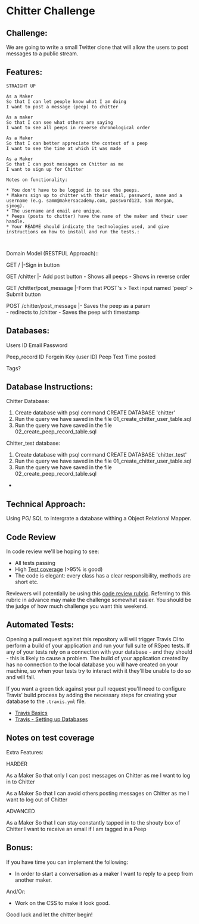 Chitter Challenge
=================

Challenge:
-------

We are going to write a small Twitter clone that will allow the users to post messages to a public stream.

Features:
-------

```
STRAIGHT UP

As a Maker
So that I can let people know what I am doing  
I want to post a message (peep) to chitter

As a maker
So that I can see what others are saying  
I want to see all peeps in reverse chronological order

As a Maker
So that I can better appreciate the context of a peep
I want to see the time at which it was made

As a Maker
So that I can post messages on Chitter as me
I want to sign up for Chitter

Notes on functionality:

* You don't have to be logged in to see the peeps.
* Makers sign up to chitter with their email, password, name and a username (e.g. samm@makersacademy.com, password123, Sam Morgan, sjmog).
* The username and email are unique.
* Peeps (posts to chitter) have the name of the maker and their user handle.
* Your README should indicate the technologies used, and give instructions on how to install and run the tests.:



```

Domain Model (RESTFUL Approach)::

GET /                      |-Sign in button 

GET /chitter               |- Add post button
                            - Shows all peeps
                            - Shows in reverse order

GET /chitter/post_message  |-Form that POST's 
                              > Text input named 'peep'
                              > Submit button

POST /chitter/post_message |- Saves the peep as a param  
                            - redirects to /chitter
                            - Saves the peep with timestamp
                            


Databases:
--------

Users 
      ID
      Email 
      Password

Peep_record 
            ID 
            Forgein Key (user ID)
            Peep Text 
            Time posted 

Tags? 


Database Instructions:
------

Chitter Database:
1. Create database with psql command CREATE DATABASE 'chitter'
2. Run the query we have saved in the file 01_create_chitter_user_table.sql
3. Run the query we have saved in the file 02_create_peep_record_table.sql

Chitter_test database:
1. Create database with psql command CREATE DATABASE 'chitter_test'
2. Run the query we have saved in the file 01_create_chitter_user_table.sql
3. Run the query we have saved in the file 02_create_peep_record_table.sql

*


Technical Approach:
-------

Using PG/ SQL to intergrate a database withing a Object Relational Mapper.


Code Review
-----------

In code review we'll be hoping to see:

* All tests passing
* High [Test coverage](https://github.com/makersacademy/course/blob/master/pills/test_coverage.md) (>95% is good)
* The code is elegant: every class has a clear responsibility, methods are short etc.

Reviewers will potentially be using this [code review rubric](docs/review.md).  Referring to this rubric in advance may make the challenge somewhat easier.  You should be the judge of how much challenge you want this weekend.

Automated Tests:
-----

Opening a pull request against this repository will will trigger Travis CI to perform a build of your application and run your full suite of RSpec tests. If any of your tests rely on a connection with your database - and they should - this is likely to cause a problem. The build of your application created by has no connection to the local database you will have created on your machine, so when your tests try to interact with it they'll be unable to do so and will fail.

If you want a green tick against your pull request you'll need to configure Travis' build process by adding the necessary steps for creating your database to the `.travis.yml` file.

- [Travis Basics](https://docs.travis-ci.com/user/tutorial/)
- [Travis - Setting up Databases](https://docs.travis-ci.com/user/database-setup/)

Notes on test coverage
----------------------

Extra Features: 

HARDER

As a Maker
So that only I can post messages on Chitter as me
I want to log in to Chitter

As a Maker
So that I can avoid others posting messages on Chitter as me
I want to log out of Chitter

ADVANCED

As a Maker
So that I can stay constantly tapped in to the shouty box of Chitter
I want to receive an email if I am tagged in a Peep

Bonus:
-----

If you have time you can implement the following:

* In order to start a conversation as a maker I want to reply to a peep from another maker.

And/Or:

* Work on the CSS to make it look good.

Good luck and let the chitter begin!